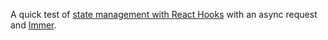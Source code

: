 A quick test of [state management with React Hooks](https://medium.com/javascript-in-plain-english/state-management-with-react-hooks-no-redux-or-context-api-8b3035ceecf8) with an async request and [Immer](https://github.com/immerjs/immer).